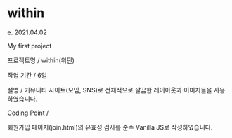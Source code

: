 # within

e. 2021.04.02

My first project

프로젝트명 / within(위딘)

작업 기간 / 6일

설명 / 커뮤니티 사이트(모임, SNS)로 전체적으로 깔끔한 레이아웃과 이미지들을 사용하였습니다.

Coding Point / 

회원가입 페이지(join.html)의 유효성 검사를 순수 Vanilla JS로 작성하였습니다.
